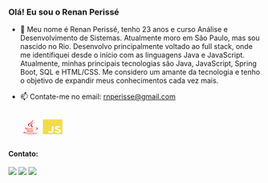 ### Olá! Eu sou o Renan Perissé

- 🌱 Meu nome é Renan Perissé, tenho 23 anos e curso Análise e Desenvolvimento de Sistemas. Atualmente moro em São Paulo, mas sou nascido no Rio. Desenvolvo principalmente voltado ao full stack, onde me identifiquei desde o início com as linguagens Java e JavaScript. Atualmente, minhas principais tecnologias são Java, JavaScript, Spring Boot, SQL e HTML/CSS. Me considero um amante da tecnologia e tenho o objetivo de expandir meus conhecimentos cada vez mais. 
- 📫 Contate-me no email: rnperisse@gmail.com
  
  <div style="display: inline_block"><br>
  <img align="center" alt="Renan-Java" height="30" width="40" src="https://raw.githubusercontent.com/devicons/devicon/master/icons/java/java-plain.svg">
  <img align="center" alt="Renan-Java" height="30" width="40" src="https://raw.githubusercontent.com/devicons/devicon/master/icons/javascript/javascript-plain.svg">
</div>
  
  ##
  
  #### Contato:
  
  <div>
  <a href = "mailto:rnperisse@gmail.com"><img src="https://img.shields.io/badge/-Gmail-%23333?style=for-the-badge&logo=gmail&logoColor=white" target="_blank"></a>
  <a href="https://www.linkedin.com/in/renanperisse/" target="_blank"><img src="https://img.shields.io/badge/-LinkedIn-%230077B5?style=for-the-badge&logo=linkedin&logoColor=white" target="_blank"></a>   
   <a href="https://api.whatsapp.com/send/?phone=5521984052877&text&type=phone_number&app_absent=0" target="_blank"><img src="https://img.shields.io/badge/WhatsApp-25D366?style=for-the-badge&logo=whatsapp&logoColor=white" target="_blank"></a>   
  </div>
